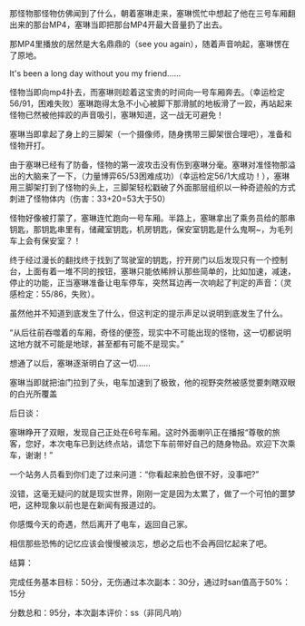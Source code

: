那怪物那怪物仿佛闻到了什么，朝着塞琳走来，塞琳慌忙中想起了他在三号车厢翻出来的那台MP4，塞琳当即把那台MP4开最大音量扔了出去。

那MP4里播放的居然是大名鼎鼎的（see you again），随着声音响起，塞琳愣在了原地。

It's been a long day without you my friend......

怪物当即向mp4扑去，而塞琳则趁着这宝贵的时间向一号车厢奔去。（幸运检定56/91，困难失败）塞琳跑得太急不小心被脚下那滑腻的地板滑了一跤，再站起来怪物已然被他摔跤的声音吸引，塞琳知道，这一战无可避免！

塞琳当即拿起了身上的三脚架（一个摄像师，随身携带三脚架很合理吧），准备和怪物开打。

由于塞琳已经有了防备，怪物的第一波攻击没有伤到塞琳分毫。塞琳对准怪物那溢出的大脑来了一下，（力量博弈65/53困难成功）（幸运检定56/1大成功！），塞琳用三脚架打到了怪物的头上，三脚架轻松戳破了外面那层组织以一种奇迹般的方式刺进了怪物体内（伤害：33+20=53大于50）

怪物好像被打蒙了，塞琳连忙跑向一号车厢。半路上，塞琳拿出了乘务员给的那串钥匙，那钥匙串里有，储藏室钥匙，机房钥匙，保安室钥匙是什么鬼啊~，为毛列车上会有保安室？！

终于经过漫长的翻找终于找到了驾驶室的钥匙，拧开房门以后发现只有一个控制台，上面有着一堆不同的按钮，塞琳只能依稀辨认那些简单的，比如加速，减速，停止的功能，正当塞琳准备让电车停车，突然耳边再一次响起了判定的声音：（灵感检定：55/86，失败）。

虽然他并不知道到底发生了什么，但这判定的提示声足以说明到底发生了什么。

“从后往前吞噬着的车厢，奇怪的便签，现实中不可能出现的怪物，这一切都说明这地方就不可能是地球，甚至都有可能不是现实。”

想通了以后，塞琳逐渐明白了这一切......

塞琳当即就把油门拉到了头，电车加速到了极致，他的视野突然被感觉要刺瞎双眼的白光所覆盖

后日谈：

塞琳睁开了双眼，发现自己正处在6号车厢。这时外面喇叭正在播报“尊敬的旅客，您好，本次电车已到达终点站，请您下车前带好自己的随身物品。欢迎下次乘车，谢谢！”

一个站务人员看到你们走了过来问道：“你看起来脸色很不好，没事吧?”

没错，这毫无疑问的就是现实世界，刚刚一定是因为太累了，做了一个可怕的噩梦吧，这种现象以前也是在新闻有报道过的。

你感慨今天的奇遇，然后离开了电车，返回自己家。

相信那些恐怖的记忆应该会慢慢被淡忘，想必之后也不会再回忆起来了吧。

结算：

完成任务基本目标：50分，无伤通过本次副本：30分，通过时san值高于50%：15分

分数总和：95分，本次副本评价：ss（非同凡响）
